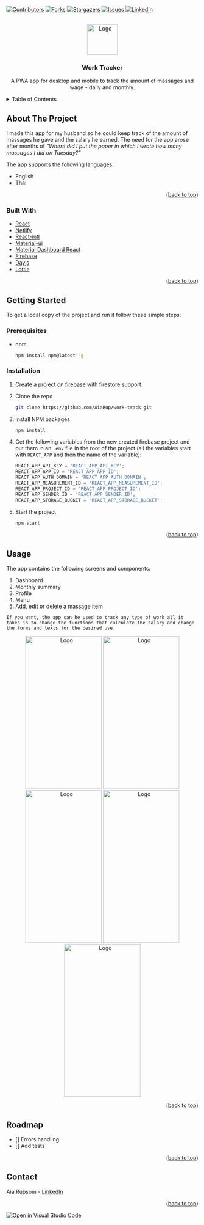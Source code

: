 <div id="top"></div>

[![Contributors][contributors-shield]][contributors-url]
[![Forks][forks-shield]][forks-url]
[![Stargazers][stars-shield]][stars-url]
[![Issues][issues-shield]][issues-url]
[![LinkedIn][linkedin-shield]][linkedin-url]

<!-- PROJECT LOGO -->
<br />
<div align="center">
  <a href="https://github.com/AiaRup/work-track">
    <img src="https://user-images.githubusercontent.com/35365209/139595172-b37ccc14-4a22-4b84-a671-2af2e4cf9656.png" alt="Logo" width="80" height="80">
  </a>

<h3 align="center">Work Tracker</h3>

  <p align="center">
   A PWA app for desktop and mobile to track the amount of massages and wage - daily and monthly.
  <br />
</div>

<!-- TABLE OF CONTENTS -->
<details>
  <summary>Table of Contents</summary>
  <ol>
    <li>
      <a href="#about-the-project">About The Project</a>
      <ul>
        <li><a href="#built-with">Built With</a></li>
      </ul>
    </li>
    <li>
      <a href="#getting-started">Getting Started</a>
      <ul>
        <li><a href="#prerequisites">Prerequisites</a></li>
        <li><a href="#installation">Installation</a></li>
      </ul>
    </li>
    <li><a href="#usage">Screenshots</a></li>
    <li><a href="#roadmap">Roadmap</a></li>
    <li><a href="#contact">Contact</a></li>
  </ol>
</details>

<!-- ABOUT THE PROJECT -->

## About The Project

I made this app for my husband so he could keep track of the amount of massages he gave and the salary he earned. The need for the app arose after months of _"Where did I put the paper in which I wrote how many massages I did on Tuesday?"_

The app supports the following languages:

- English
- Thai
<p align="right">(<a href="#top">back to top</a>)</p>

### Built With

- [React](https://reactjs.org/)
- [Netlify](https://www.netlify.com/)
- [React-intl](https://www.npmjs.com/package/react-intl)
- [Material-ui](https://mui.com/)
- [Material Dashboard React](https://github.com/creativetimofficial/material-dashboard-react)
- [Firebase](https://firebase.google.com/)
- [Dayjs](https://day.js.org/)
- [Lottie](https://lottiefiles.com/)

<p align="right">(<a href="#top">back to top</a>)</p>

<!-- GETTING STARTED -->

## Getting Started

To get a local copy of the project and run it follow these simple steps:

### Prerequisites

- npm
  ```sh
  npm install npm@latest -g
  ```

### Installation

1. Create a project on [firebase](https://firebase.google.com/) with firestore support.
2. Clone the repo
   ```sh
   git clone https://github.com/AiaRup/work-track.git
   ```
3. Install NPM packages
   ```sh
   npm install
   ```
4. Get the following variables from the new created firebase project and put them in an `.env` file in the root of the project (all the variables start with `REACT_APP` and then the name of the variable):

   ```js
   REACT_APP_API_KEY = 'REACT_APP_API_KEY';
   REACT_APP_APP_ID = 'REACT_APP_APP_ID';
   REACT_APP_AUTH_DOMAIN = 'REACT_APP_AUTH_DOMAIN';
   REACT_APP_MEASUREMENT_ID = 'REACT_APP_MEASUREMENT_ID';
   REACT_APP_PROJECT_ID = 'REACT_APP_PROJECT_ID';
   REACT_APP_SENDER_ID = 'REACT_APP_SENDER_ID';
   REACT_APP_STORAGE_BUCKET = 'REACT_APP_STORAGE_BUCKET';
   ```

5. Start the project
   ```sh
   npm start
   ```

<p align="right">(<a href="#top">back to top</a>)</p>

<!-- USAGE EXAMPLES -->

## Usage

The app contains the following screens and components:

1. Dashboard
2. Monthly summary
3. Profile
4. Menu
5. Add, edit or delete a massage item

```
If you want, the app can be used to track any type of work all it takes is to change the functions that calculate the salary and change the forms and texts for the desired use.
```

<div align="center">
    <img src="https://user-images.githubusercontent.com/35365209/139595156-e81acea8-a398-4853-b8ce-8b34059946f9.jpeg" alt="Logo" width="200" height="400">
    <img src="https://user-images.githubusercontent.com/35365209/139595154-7a9f9d03-ed65-49cd-8714-1b296cc141bc.jpeg" alt="Logo" width="200" height="400">
    <img src="https://user-images.githubusercontent.com/35365209/139595155-6824f948-8545-4d32-86d4-0cd53d218d81.jpeg" alt="Logo" width="200" height="400">
    <img src="https://user-images.githubusercontent.com/35365209/139595153-113b0e97-116e-4f9e-ad4e-be5d75af788a.jpeg" alt="Logo" width="200" height="400">
    <img src="https://user-images.githubusercontent.com/35365209/139595151-0d3ae078-6c8c-4da2-9515-c0696cb2d443.jpeg" alt="Logo" width="200" height="400">
</div>

<p align="right">(<a href="#top">back to top</a>)</p>

<!-- ROADMAP -->

## Roadmap

- [] Errors handling
- [] Add tests

<p align="right">(<a href="#top">back to top</a>)</p>

<!-- CONTACT -->

## Contact

Aia Rupsom - [LinkedIn](https://www.linkedin.com/in/aia-rupsom)

<p align="right">(<a href="#top">back to top</a>)</p>

<!-- MARKDOWN LINKS & IMAGES -->

[contributors-shield]: https://img.shields.io/github/contributors/AiaRup/work-track.svg?style=for-the-badge
[contributors-url]: https://github.com/AiaRup/work-track/graphs/contributors
[forks-shield]: https://img.shields.io/github/forks/AiaRup/work-track.svg?style=for-the-badge
[forks-url]: https://github.com/AiaRup/work-track/network/members
[stars-shield]: https://img.shields.io/github/stars/AiaRup/work-track.svg?style=for-the-badge
[stars-url]: https://github.com/AiaRup/work-track/stargazers
[issues-shield]: https://img.shields.io/github/issues/AiaRup/work-track.svg?style=for-the-badge
[issues-url]: https://github.com/AiaRup/work-track/issues
[linkedin-shield]: https://img.shields.io/badge/-LinkedIn-black.svg?style=for-the-badge&logo=linkedin&colorB=555
[linkedin-url]: https://www.linkedin.com/in/aia-rupsom/

[![Open in Visual Studio Code](https://open.vscode.dev/badges/open-in-vscode.svg)](https://open.vscode.dev/AiaRup/work-track)
